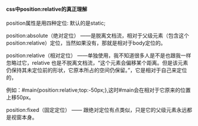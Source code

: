 #### css中position:relative的真正理解
position属性是用四种定位:
默认的是static;

position:absolute（绝对定位） ——是脱离文档流，相对于父级元素（包含这个position:relative）定位，当然如果没有，那就是相对于body定位的。

position:relative（相对定位） ——单独使用，我不知道很多人是不是也跟我一样忽略过它，relative 也是不脱离文档流，“这个元素会偏移某个距离。但是该元素仍保持其未定位前的形状，它原本所占的空间仍保留。”，它是相对于自己来定位的，

例如：#main{position:relative;top:-50px;},这时#main会在相对于它原来的位置上移50px。


position:fixed（固定定位）  —— 跟绝对定位有点类似，只是它的父级元素永远都是视窗本身。
